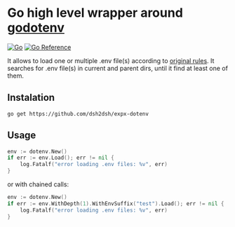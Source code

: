 # Go high level wrapper around [godotenv](https://github.com/joho/godotenv)

[![Go](https://github.com/dsh2dsh/expx-dotenv/actions/workflows/go.yml/badge.svg)](https://github.com/dsh2dsh/expx-dotenv/actions/workflows/go.yml)
[![Go Reference](https://pkg.go.dev/badge/github.com/dsh2dsh/expx-dotenv.svg)](https://pkg.go.dev/github.com/dsh2dsh/expx-dotenv)

It allows to load one or multiple .env file(s) according to [original
rules](https://github.com/bkeepers/dotenv#what-other-env-files-can-i-use). It
searches for .env file(s) in current and parent dirs, until it find at least one
of them.

## Instalation
```shell
go get https://github.com/dsh2dsh/expx-dotenv
```

## Usage
```go
env := dotenv.New()
if err := env.Load(); err != nil {
	log.Fatalf("error loading .env files: %v", err)
}
```

or with chained calls:
```go
env := dotenv.New()
if err := env.WithDepth(1).WithEnvSuffix("test").Load(); err != nil {
	log.Fatalf("error loading .env files: %v", err)
}
```
